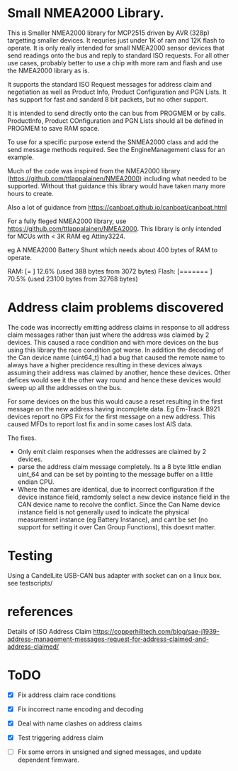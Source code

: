 # Small NMEA2000 Library.

This is Smaller NMEA2000 library for MCP2515 driven by AVR (328p) targetting smaller devices. It requries just under 1K of ram and 12K flash to operate. It is only really intended for small NMEA2000 sensor devices that send readings onto the bus and reply to standard ISO requests. For all other use cases, probably better to use a chip with more ram and flash and use the NMEA2000 library as is.

It supports the standard ISO Request messages for address claim and negotiation as well as Product Info, Product Configuration and PGN Lists. It has support for fast and sandard 8 bit packets, but no other support.

It is intended to send directly onto the can bus from PROGMEM or by calls. ProductInfo, Product COnfiguration and PGN Lists should all be defined in PROGMEM to save RAM space.

To use for a specific purpose extend the SNMEA2000 class and add the send message methods required. See the EngineManagement class for an example.

Much of the code was inspired from the NMEA2000 library (https://github.com/ttlappalainen/NMEA2000)  including what needed to be supported. Without that guidance this library would have taken many more hours to create.

Also a lot of guidance from https://canboat.github.io/canboat/canboat.html

For a fully fleged NMEA2000 library, use https://github.com/ttlappalainen/NMEA2000. This library is only intended for MCUs with < 3K RAM eg Attiny3224.

eg A NMEA2000 Battery Shunt which needs about 400 bytes of RAM to operate.

RAM:   [=         ]  12.6% (used 388 bytes from 3072 bytes)
Flash: [=======   ]  70.5% (used 23100 bytes from 32768 bytes)


# Address claim problems discovered

The code was incorrectly emitting address claims in response to all address claim messages rather than just where the address was claimed by 2 devices. This caused a race condition and with more devices on the bus using this library the race condition got worse. In addition the decoding of the Can device name (uint64_t) had a bug that caused the remote name to always have a higher precidence resulting in these devices always assuming their address was claimed by another, hence these devices. Other defices would see it the other way round and hence these devices would sweep up all the addresses on the bus.

For some devices on the bus this would cause a reset resulting in the first message on the new address having incomplete data. Eg Em-Track B921 devices report no GPS Fix for the first message on a new address. This caused MFDs to report lost fix and in some cases lost AIS data.

The fixes. 

* Only emit claim responses when the addresses are claimed by 2 devices.
* parse the address claim message completely. Its a 8 byte little endian uint_64 and can be set by pointing to the message buffer on a little endian CPU.
* Where the names are identical, due to incorrect configuration if the device instance field, ramdomly select a new device instance field in the CAN device name to recolve the conflict. Since the Can Name device instance field is not generally used
to indicate the physical measurement instance (eg Battery Instance), and cant be set (no support for setting it over Can Group Functions), this doesnt matter.  


# Testing

Using a CandelLite USB-CAN bus adapter with socket can on a linux box. see testscripts/

# references

Details of ISO Address Claim https://copperhilltech.com/blog/sae-j1939-address-management-messages-request-for-address-claimed-and-address-claimed/




# ToDO

* [x] Fix address claim race conditions
* [x] Fix incorrect name encoding and decoding
* [x] Deal with name clashes on address claims
* [x] Test triggering address claim 
* [ ] Fix some errors in unsigned and signed messages, and update dependent firmware.


